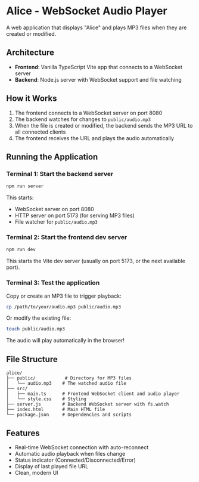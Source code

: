 # Alice - WebSocket Audio Player

A web application that displays "Alice" and plays MP3 files when they are created or modified.

## Architecture

- **Frontend**: Vanilla TypeScript Vite app that connects to a WebSocket server
- **Backend**: Node.js server with WebSocket support and file watching

## How it Works

1. The frontend connects to a WebSocket server on port 8080
2. The backend watches for changes to `public/audio.mp3`
3. When the file is created or modified, the backend sends the MP3 URL to all connected clients
4. The frontend receives the URL and plays the audio automatically

## Running the Application

### Terminal 1: Start the backend server

```bash
npm run server
```

This starts:
- WebSocket server on port 8080
- HTTP server on port 5173 (for serving MP3 files)
- File watcher for `public/audio.mp3`

### Terminal 2: Start the frontend dev server

```bash
npm run dev
```

This starts the Vite dev server (usually on port 5173, or the next available port).

### Terminal 3: Test the application

Copy or create an MP3 file to trigger playback:

```bash
cp /path/to/your/audio.mp3 public/audio.mp3
```

Or modify the existing file:

```bash
touch public/audio.mp3
```

The audio will play automatically in the browser!

## File Structure

```
alice/
├── public/           # Directory for MP3 files
│   └── audio.mp3    # The watched audio file
├── src/
│   ├── main.ts      # Frontend WebSocket client and audio player
│   └── style.css    # Styling
├── server.js        # Backend WebSocket server with fs.watch
├── index.html       # Main HTML file
└── package.json     # Dependencies and scripts
```

## Features

- Real-time WebSocket connection with auto-reconnect
- Automatic audio playback when files change
- Status indicator (Connected/Disconnected/Error)
- Display of last played file URL
- Clean, modern UI
